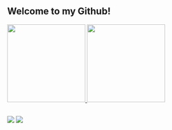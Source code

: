 ## Welcome to my Github!
  <a href="https://github.com/ramiromelo">
  <img height="180em" src="https://github-readme-stats.vercel.app/api?username=ramiromelo&show_icons=true&theme=dark&include_all_commits=true&count_private=true"/>
  <img height="180em" src="https://github-readme-stats.vercel.app/api/top-langs/?username=ramiromelo&layout=compact&langs_count=7&theme=dark"/>
</div>
  
  ##
 
<div> 
  
 
 
  
  <a href="https://www.linkedin.com/in/ramiro-melo" target="_blank"><img src="https://img.shields.io/badge/-LinkedIn-%230077B5?style=for-the-badge&logo=linkedin&logoColor=white" target="_blank"></a> 
  <a href = "mailto:ramiromelo@gmail.com"><img src="https://img.shields.io/badge/-Gmail-%23333?style=for-the-badge&logo=gmail&logoColor=white" target="_blank"></a>
 
 
</div>
